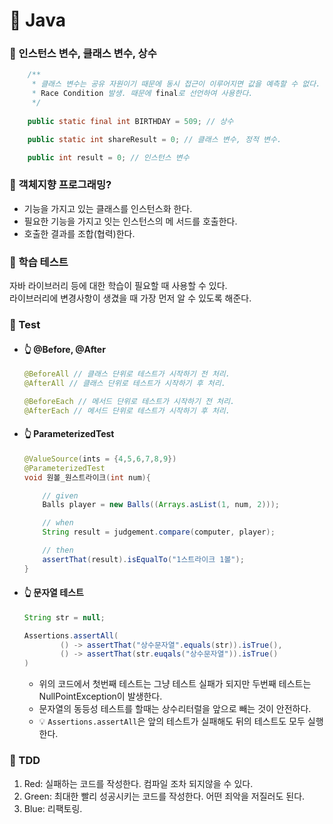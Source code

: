 # 📌 Java

### 🧐 인스턴스 변수, 클래스 변수, 상수
```java
    /**
     * 클래스 변수는 공유 자원이기 때문에 동시 접근이 이루어지면 값을 예측할 수 없다.
     * Race Condition 발생. 때문에 final로 선언하여 사용한다.
     */
    
    public static final int BIRTHDAY = 509; // 상수

    public static int shareResult = 0; // 클래스 변수, 정적 변수.

    public int result = 0; // 인스턴스 변수
```

### 🧐 객체지향 프로그래밍?

- 기능을 가지고 있는 클래스를 인스턴스화 한다.
- 필요한 기능을 가지고 잇는 인스턴스의 메
  서드를 호출한다.
- 호출한 결과를 조합(협력)한다.


### 🧐 학습 테스트
자바 라이브러리 등에 대한 학습이 필요할 때 사용할 수 있다.    
라이브러리에 변경사항이 생겼을 때 가장 먼저 알 수 있도록 해준다.


### 🧐 Test

- #### 👆 @Before, @After
  ```java
  @BeforeAll // 클래스 단위로 테스트가 시작하기 전 처리.
  @AfterAll // 클래스 단위로 테스트가 시작하기 후 처리.
  
  @BeforeEach // 메서드 단위로 테스트가 시작하기 전 처리.
  @AfterEach // 메서드 단위로 테스트가 시작하기 후 처리.
  ```
 
- #### 👆 ParameterizedTest
  ```java
  @ValueSource(ints = {4,5,6,7,8,9})
  @ParameterizedTest
  void 원볼_원스트라이크(int num){
  
      // given
      Balls player = new Balls((Arrays.asList(1, num, 2)));
  
      // when
      String result = judgement.compare(computer, player);
  
      // then
      assertThat(result).isEqualTo("1스트라이크 1볼");
  }
  ```
- #### 👆 문자열 테스트
  ```java
  String str = null;
  
  Assertions.assertAll(
          () -> assertThat("상수문자열".equals(str)).isTrue(),
          () -> assertThat(str.euqals("상수문자열")).isTrue()
  )
  ```
  - 위의 코드에서 첫번째 테스트는 그냥 테스트 실패가 되지만 두번째 테스트는 NullPointException이 발생한다.
  - 문자열의 동등성 테스트를 할때는 상수리터럴을 앞으로 빼는 것이 안전하다.
  - 💡 `Assertions.assertAll`은 앞의 테스트가 실패해도 뒤의 테스트도 모두 실행한다.
  
### 🧐 TDD

1. Red: 실패하는 코드를 작성한다. 컴파일 조차 되지않을 수 있다.
2. Green: 최대한 빨리 성공시키는 코드를 작성한다. 어떤 죄악을 저질러도 된다.
3. Blue: 리팩토링.